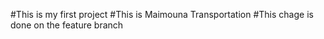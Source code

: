 #This is my first project
#This is Maimouna Transportation
#This chage is done on the feature branch